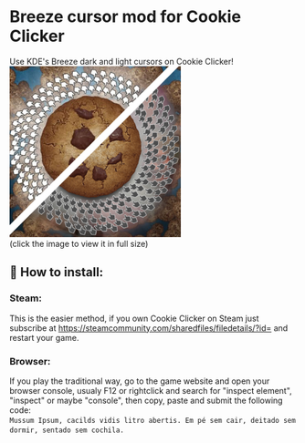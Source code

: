 # Breeze cursor mod for Cookie Clicker  
Use KDE's Breeze dark and light cursors on Cookie Clicker!  
<a href="https://raw.githubusercontent.com/Coldsaga/agostacookie-clicker-breeze-cursor/preview.png">
<img width="300px" aign="right" src="preview.jpg" alt="in-game preview"/></a>  
(click the image to view it in full size)  
## 🍪 How to install:
### Steam:
This is the easier method, if you own Cookie Clicker on Steam just subscribe at https://steamcommunity.com/sharedfiles/filedetails/?id= and restart your game.

### Browser:
If you play the traditional way, go to the game website and open your browser console, usualy F12 or rightclick and search for "inspect element", "inspect" or maybe  "console", then copy, paste and submit the following code:  
 `````Mussum Ipsum, cacilds vidis litro abertis. Em pé sem cair, deitado sem dormir, sentado sem cochila.`````

